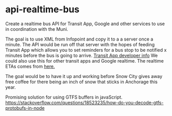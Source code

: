 # api-realtime-bus
Create a realtime bus API for Transit App, Google and other services to use in coordination with the Muni.

The goal is to use XML from Infopoint and copy it to a a server once a minute. The API would be run off that server with the hopes of feeding Transit App which allows you to set reminders for a bus stop to be notified x minutes before the bus is going to arrive. [Transit App developer info](http://transitapp.com/developers) We could also use this for other transit apps and Google realtime.
The realtime ETAs comes from [here.](http://bustracker.muni.org/InfoPoint/XML/stopdepartures.xml)

The goal would be to have it up and working before Snow City gives away free coffee for there being an inch of snow that sticks in Anchorage this year.

Promising solution for using GTFS buffers in javaScript. 
https://stackoverflow.com/questions/18523235/how-do-you-decode-gtfs-protobufs-in-node
